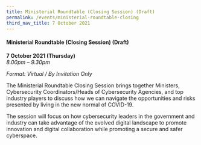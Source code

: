 ```yaml
---
title: Ministerial Roundtable (Closing Session) (Draft)
permalink: /events/ministerial-roundtable-closing
third_nav_title: 7 October 2021
---
```

#### **Ministerial Roundtable (Closing Session) (Draft)**

**7 October 2021 (Thursday)**  
*8.00pm – 9.30pm*

*Format: Virtual / By Invitation Only*

The Ministerial Roundtable Closing Session brings together Ministers, Cybersecurity Coordinators/Heads of Cybersecurity Agencies, and top industry players to discuss how we can navigate the opportunities and risks presented by living in the new normal of COVID-19. 

The session will focus on how cybersecurity leaders in the government and industry can take advantage of the evolved digital landscape to promote innovation and digital collaboration while promoting a secure and safer cyberspace.